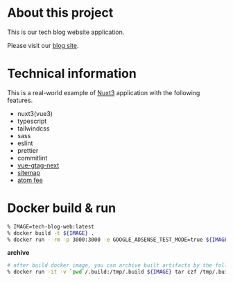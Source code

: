 # About this project

This is our tech blog website application.

Please visit our [blog site](https://blog.kumano-te.com).

# Technical information

This is a real-world example of [Nuxt3](https://nuxt.com/) application with the following features.

- nuxt3(vue3)
- typescript
- tailwindcss
- sass
- eslint
- prettier
- commitlint
- [vue-gtag-next](https://matteo-gabriele.gitbook.io/vue-gtag/v/next/)
- [sitemap](https://github.com/funkenstudio/sitemap-module-nuxt-3)
- [atom fee](./server/routes/feed.xml.ts)

# Docker build & run

```bash
% IMAGE=tech-blog-web:latest
% docker build -t ${IMAGE} .
% docker run --rm -p 3000:3000 -e GOOGLE_ADSENSE_TEST_MODE=true ${IMAGE}
```

**archive**

```bash
# after build docker image, you can archive built artifacts by the following command.
% docker run -it -v `pwd`/.build:/tmp/.build ${IMAGE} tar czf /tmp/.build/app.tar.gz /app
```
